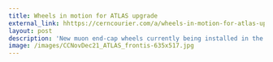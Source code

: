 ```yaml
---
title: Wheels in motion for ATLAS upgrade
external_link: hhttps://cerncourier.com/a/wheels-in-motion-for-atlas-upgrade/
layout: post
description: 'New muon end-cap wheels currently being installed in the ATLAS detector will provide precision tracking and triggering at high rates for Run 3 and beyond.'
image: /images/CCNovDec21_ATLAS_frontis-635x517.jpg
---
```

